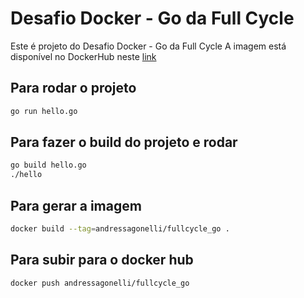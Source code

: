 # Desafio Docker - Go da Full Cycle

Este é projeto do Desafio Docker - Go da Full Cycle
A imagem está disponível no DockerHub neste [link](https://hub.docker.com/r/andressagonelli/fullcycle_go)

## Para rodar o projeto
``` bash
go run hello.go
```
## Para fazer o build do projeto e rodar
``` bash
go build hello.go
./hello
```
## Para gerar a imagem
``` bash
docker build --tag=andressagonelli/fullcycle_go .
```

## Para subir para o docker hub
``` bash
docker push andressagonelli/fullcycle_go
```